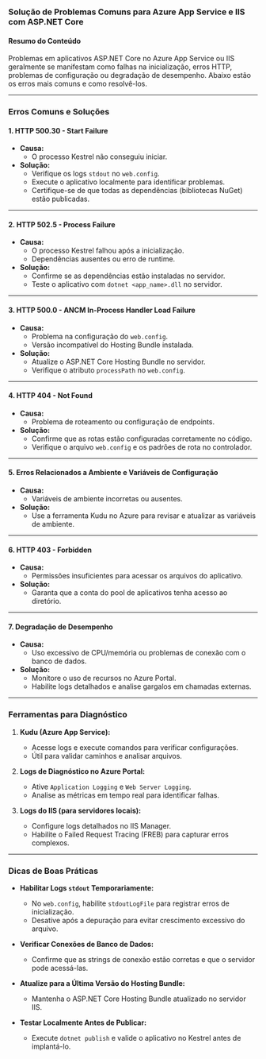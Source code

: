 ### Solução de Problemas Comuns para Azure App Service e IIS com ASP.NET Core

#### Resumo do Conteúdo
Problemas em aplicativos ASP.NET Core no Azure App Service ou IIS geralmente se manifestam como falhas na inicialização, erros HTTP, problemas de configuração ou degradação de desempenho. Abaixo estão os erros mais comuns e como resolvê-los.

---

### **Erros Comuns e Soluções**

#### **1. HTTP 500.30 - Start Failure**
- **Causa:**
  - O processo Kestrel não conseguiu iniciar.
- **Solução:**
  - Verifique os logs `stdout` no `web.config`.
  - Execute o aplicativo localmente para identificar problemas.
  - Certifique-se de que todas as dependências (bibliotecas NuGet) estão publicadas.

---

#### **2. HTTP 502.5 - Process Failure**
- **Causa:**
  - O processo Kestrel falhou após a inicialização.
  - Dependências ausentes ou erro de runtime.
- **Solução:**
  - Confirme se as dependências estão instaladas no servidor.
  - Teste o aplicativo com `dotnet <app_name>.dll` no servidor.

---

#### **3. HTTP 500.0 - ANCM In-Process Handler Load Failure**
- **Causa:**
  - Problema na configuração do `web.config`.
  - Versão incompatível do Hosting Bundle instalada.
- **Solução:**
  - Atualize o ASP.NET Core Hosting Bundle no servidor.
  - Verifique o atributo `processPath` no `web.config`.

---

#### **4. HTTP 404 - Not Found**
- **Causa:**
  - Problema de roteamento ou configuração de endpoints.
- **Solução:**
  - Confirme que as rotas estão configuradas corretamente no código.
  - Verifique o arquivo `web.config` e os padrões de rota no controlador.

---

#### **5. Erros Relacionados a Ambiente e Variáveis de Configuração**
- **Causa:**
  - Variáveis de ambiente incorretas ou ausentes.
- **Solução:**
  - Use a ferramenta Kudu no Azure para revisar e atualizar as variáveis de ambiente.

---

#### **6. HTTP 403 - Forbidden**
- **Causa:**
  - Permissões insuficientes para acessar os arquivos do aplicativo.
- **Solução:**
  - Garanta que a conta do pool de aplicativos tenha acesso ao diretório.

---

#### **7. Degradação de Desempenho**
- **Causa:**
  - Uso excessivo de CPU/memória ou problemas de conexão com o banco de dados.
- **Solução:**
  - Monitore o uso de recursos no Azure Portal.
  - Habilite logs detalhados e analise gargalos em chamadas externas.

---

### **Ferramentas para Diagnóstico**
1. **Kudu (Azure App Service):**
   - Acesse logs e execute comandos para verificar configurações.
   - Útil para validar caminhos e analisar arquivos.

2. **Logs de Diagnóstico no Azure Portal:**
   - Ative `Application Logging` e `Web Server Logging`.
   - Analise as métricas em tempo real para identificar falhas.

3. **Logs do IIS (para servidores locais):**
   - Configure logs detalhados no IIS Manager.
   - Habilite o Failed Request Tracing (FREB) para capturar erros complexos.

---

### **Dicas de Boas Práticas**
- **Habilitar Logs `stdout` Temporariamente:**
  - No `web.config`, habilite `stdoutLogFile` para registrar erros de inicialização.
  - Desative após a depuração para evitar crescimento excessivo do arquivo.

- **Verificar Conexões de Banco de Dados:**
  - Confirme que as strings de conexão estão corretas e que o servidor pode acessá-las.

- **Atualize para a Última Versão do Hosting Bundle:**
  - Mantenha o ASP.NET Core Hosting Bundle atualizado no servidor IIS.

- **Testar Localmente Antes de Publicar:**
  - Execute `dotnet publish` e valide o aplicativo no Kestrel antes de implantá-lo.